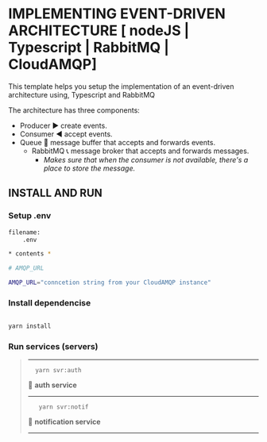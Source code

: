 # IMPLEMENTING EVENT-DRIVEN ARCHITECTURE [ nodeJS | Typescript | RabbitMQ | CloudAMQP]

This template helps you setup the implementation of an event-driven architecture using, Typescript and RabbitMQ

The architecture has three components:

* Producer ▶️ create events.
* Consumer ◀️ accept events.
* Queue 🔄 message buffer that accepts and forwards events.
  * RabbitMQ 📞 message broker that accepts and forwards messages.
    * *Makes sure that when the consumer is not available, there's a place to store the message.*

## INSTALL AND RUN

### Setup .env

```bash
filename:
    .env

* contents *

# AMQP_URL

AMQP_URL="conncetion string from your CloudAMQP instance"

```

### Install dependencise

```bash

yarn install

```

### Run services (servers)
> ---
>
>  ```
>    yarn svr:auth
>   ```
>
> 🔐 **auth service**
>
> ---
>
> ```
>    yarn svr:notif
>   ```
>
> 🔔 **notification service**
> 
> ---